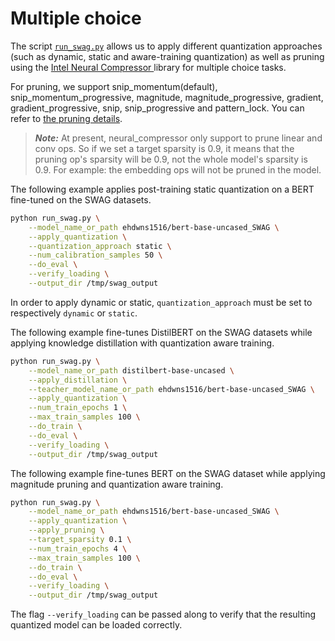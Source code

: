 <!---
Copyright 2020 The HuggingFace Team. All rights reserved.

Licensed under the Apache License, Version 2.0 (the "License");
you may not use this file except in compliance with the License.
You may obtain a copy of the License at

    http://www.apache.org/licenses/LICENSE-2.0

Unless required by applicable law or agreed to in writing, software
distributed under the License is distributed on an "AS IS" BASIS,
WITHOUT WARRANTIES OR CONDITIONS OF ANY KIND, either express or implied.
See the License for the specific language governing permissions and
limitations under the License.
-->

# Multiple choice 

The script [`run_swag.py`](https://github.com/huggingface/optimum-intel/blob/main/examples/neural_compressor/multiple-choice/run_swag.py) 
allows us to apply different quantization approaches (such as dynamic, static and aware-training quantization) as well as pruning 
using the [Intel Neural Compressor ](https://github.com/intel/neural-compressor) library for 
multiple choice tasks.

For pruning, we support snip_momentum(default), snip_momentum_progressive, magnitude, magnitude_progressive, gradient, gradient_progressive, snip, snip_progressive and pattern_lock. You can refer to [the pruning details](https://github.com/intel/neural-compressor/tree/master/neural_compressor/pruner#pruning-types).

> **_Note:_** At present, neural_compressor only support to prune linear and conv ops. So if we set a target sparsity is 0.9, it means that the pruning op's sparsity will be 0.9, not the whole model's sparsity is 0.9. For example: the embedding ops will not be pruned in the model.

The following example applies post-training static quantization on a BERT fine-tuned on the SWAG datasets.

```bash
python run_swag.py \
    --model_name_or_path ehdwns1516/bert-base-uncased_SWAG \
    --apply_quantization \
    --quantization_approach static \
    --num_calibration_samples 50 \
    --do_eval \
    --verify_loading \
    --output_dir /tmp/swag_output
```

In order to apply dynamic or static, `quantization_approach` must be set to respectively `dynamic` or `static`.

The following example fine-tunes DistilBERT on the SWAG datasets while applying knowledge distillation with quantization aware training.

```bash
python run_swag.py \
    --model_name_or_path distilbert-base-uncased \
    --apply_distillation \
    --teacher_model_name_or_path ehdwns1516/bert-base-uncased_SWAG \
    --apply_quantization \
    --num_train_epochs 1 \
    --max_train_samples 100 \
    --do_train \
    --do_eval \
    --verify_loading \
    --output_dir /tmp/swag_output
```

The following example fine-tunes BERT on the SWAG dataset while applying magnitude pruning and quantization aware training.

```bash
python run_swag.py \
    --model_name_or_path ehdwns1516/bert-base-uncased_SWAG \
    --apply_quantization \
    --apply_pruning \
    --target_sparsity 0.1 \
    --num_train_epochs 4 \
    --max_train_samples 100 \
    --do_train \
    --do_eval \
    --verify_loading \
    --output_dir /tmp/swag_output
```

The flag `--verify_loading` can be passed along to verify that the resulting quantized model can be loaded correctly.
